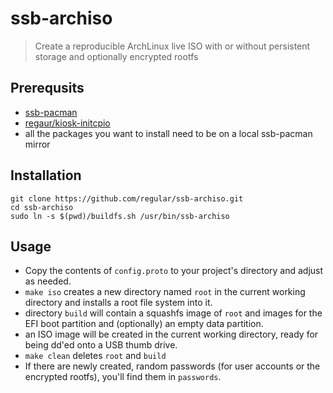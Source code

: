 ssb-archiso
===
> Create a reproducible ArchLinux live ISO with or without persistent storage and optionally encrypted rootfs


Prerequsits
---

- [ssb-pacman](https://github.com/regular/ssb-pacman)
- [regaur/kiosk-initcpio](https://github.com/regaur/kiosk-initcpio)
- all the packages you want to install need to be on a local ssb-pacman mirror

Installation
---

```
git clone https://github.com/regular/ssb-archiso.git
cd ssb-archiso
sudo ln -s $(pwd)/buildfs.sh /usr/bin/ssb-archiso
```

Usage
--

- Copy the contents of `config.proto` to your project's directory and adjust as needed.
- `make iso` creates a new directory named `root` in the current working directory and installs a root file system into it.
- directory `build` will contain a squashfs image of `root` and images for the EFI boot partition and (optionally) an empty data partition.
- an ISO image will be created in the current working directory, ready for being dd'ed onto a USB thumb drive.
- `make clean` deletes `root` and `build`
- If there are newly created, random passwords (for user accounts or the encrypted rootfs), you'll find them in `passwords`.


